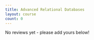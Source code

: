 ```yaml
---
title: Advanced Relational Databases
layout: course
count: 0
---
```


No reviews yet - please add yours below!

